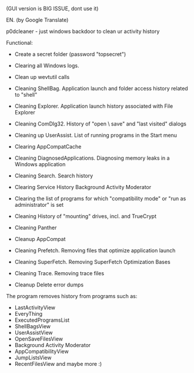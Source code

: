 
(GUI version is BIG ISSUE, dont use it)

EN. (by Google Translate)

p0dcleaner - just windows backdoor to clean ur activity history

Functional:

  + Create a secret folder (password "topsecret")
  
  + Clearing all Windows logs.
  + Clean up wevtutil calls
  + Cleaning ShellBag. Application launch and folder access history related to "shell"
  + Cleaning Explorer. Application launch history associated with File Explorer
  + Cleaning ComDlg32. History of "open \ save" and "last visited" dialogs
  + Cleaning up UserAssist. List of running programs in the Start menu
  + Clearing AppCompatCache
  + Cleaning DiagnosedApplications. Diagnosing memory leaks in a Windows application
  + Cleaning Search. Search history
  + Clearing Service History Background Activity Moderator
  + Clearing the list of programs for which "compatibility mode" or "run as administrator" is set
  + Cleaning History of "mounting" drives, incl. and TrueCrypt
  + Cleaning Panther
  + Cleanup AppCompat
  + Cleaning Prefetch. Removing files that optimize application launch
  + Cleaning SuperFetch. Removing SuperFetch Optimization Bases
  + Cleaning Trace. Removing trace files
  + Cleanup Delete error dumps
  
The program removes history from programs such as:

  - LastActivityView
  - EveryThing
  - ExecutedProgramsList 
  - ShellBagsView
  - UserAssistView
  - OpenSaveFilesView
  - Background Activity Moderator
  - AppCompatibilityView
  - JumpListsView 
  - RecentFilesView
    and maybe more :)
